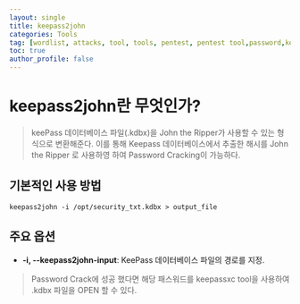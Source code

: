 ```yaml
---
layout: single
title: keepass2john
categories: Tools
tag: [wordlist, attacks, tool, tools, pentest, pentest tool,password,keepass2john]
toc: true
author_profile: false
---
```


# keepass2john란 무엇인가?

> keePass 데이터베이스 파일(.kdbx)을 John the Ripper가 사용할 수 있는 형식으로 변환해준다. 이를 통해 Keepass 데이터베이스에서 추출한 해시를 John the Ripper 로 사용하영 하여 Password Cracking이 가능하다.

## 기본적인 사용 방법

```shell
keepass2john -i /opt/security_txt.kdbx > output_file
```

## 주요 옵션

- **-i, --keepass2john-input**: KeePass 데이터베이스 파일의 경로를 지정.

> Password Crack에 성공 했다면 해당 패스워드를 keepassxc tool을 사용하여 .kdbx 파일을 OPEN 할 수 있다.